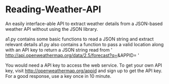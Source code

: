 # Reading-Weather-API
An easily interface-able API to extract weather details from a JSON-based weather API without using the JSON library.

a1.py contains some basic functions to read a JSON string and extract relevant details
a1.py also contains a function to pass a valid location along with an API key to return a JSON string read from ' http://api.openweathermap.org/data/2.5/forecast?q=<location>&APPID=<your API key> '

You would need a API key to access the web service. To get your
own API key, visit http://openweathermap.org/appid and sign up to get the
API key. For a good response, use a key once in 10 minute.
